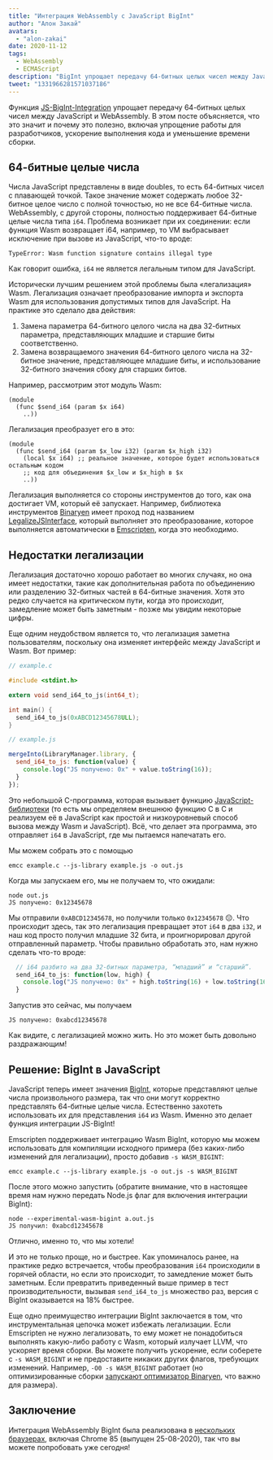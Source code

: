```yaml
---
title: "Интеграция WebAssembly с JavaScript BigInt"
author: "Алон Закай"
avatars: 
  - "alon-zakai"
date: 2020-11-12
tags: 
  - WebAssembly
  - ECMAScript
description: "BigInt упрощает передачу 64-битных целых чисел между JavaScript и WebAssembly. В этом посте объясняется, что это значит и почему это полезно, включая упрощение работы для разработчиков, ускорение выполнения кода и уменьшение времени сборки."
tweet: "1331966281571037186"
---
```

Функция [JS-BigInt-Integration](https://github.com/WebAssembly/JS-BigInt-integration) упрощает передачу 64-битных целых чисел между JavaScript и WebAssembly. В этом посте объясняется, что это значит и почему это полезно, включая упрощение работы для разработчиков, ускорение выполнения кода и уменьшение времени сборки.

<!--truncate-->
## 64-битные целые числа

Числа JavaScript представлены в виде doubles, то есть 64-битных чисел с плавающей точкой. Такое значение может содержать любое 32-битное целое число с полной точностью, но не все 64-битные числа. WebAssembly, с другой стороны, полностью поддерживает 64-битные целые числа типа `i64`. Проблема возникает при их соединении: если функция Wasm возвращает i64, например, то VM выбрасывает исключение при вызове из JavaScript, что-то вроде:

```
TypeError: Wasm function signature contains illegal type
```

Как говорит ошибка, `i64` не является легальным типом для JavaScript.

Исторически лучшим решением этой проблемы была «легализация» Wasm. Легализация означает преобразование импорта и экспорта Wasm для использования допустимых типов для JavaScript. На практике это сделало два действия:

1. Замена параметра 64-битного целого числа на два 32-битных параметра, представляющих младшие и старшие биты соответственно.
2. Замена возвращаемого значения 64-битного целого числа на 32-битное значение, представляющее младшие биты, и использование 32-битного значения сбоку для старших битов.

Например, рассмотрим этот модуль Wasm:

```wasm
(module
  (func $send_i64 (param $x i64)
    ..))
```

Легализация преобразует его в это:

```wasm
(module
  (func $send_i64 (param $x_low i32) (param $x_high i32)
    (local $x i64) ;; реальное значение, которое будет использоваться остальным кодом
    ;; код для объединения $x_low и $x_high в $x
    ..))
```

Легализация выполняется со стороны инструментов до того, как она достигает VM, который её запускает. Например, библиотека инструментов [Binaryen](https://github.com/WebAssembly/binaryen) имеет проход под названием [LegalizeJSInterface](https://github.com/WebAssembly/binaryen/blob/fd7e53fe0ae99bd27179cb35d537e4ce5ec1fe11/src/passes/LegalizeJSInterface.cpp), который выполняет это преобразование, которое выполняется автоматически в [Emscripten](https://emscripten.org/), когда это необходимо.

## Недостатки легализации

Легализация достаточно хорошо работает во многих случаях, но она имеет недостатки, такие как дополнительная работа по объединению или разделению 32-битных частей в 64-битные значения. Хотя это редко случается на критическом пути, когда это происходит, замедление может быть заметным - позже мы увидим некоторые цифры.

Еще одним неудобством является то, что легализация заметна пользователям, поскольку она изменяет интерфейс между JavaScript и Wasm. Вот пример:

```c
// example.c

#include <stdint.h>

extern void send_i64_to_js(int64_t);

int main() {
  send_i64_to_js(0xABCD12345678ULL);
}
```

```javascript
// example.js

mergeInto(LibraryManager.library, {
  send_i64_to_js: function(value) {
    console.log("JS получено: 0x" + value.toString(16));
  }
});
```

Это небольшой C-программа, которая вызывает функцию [JavaScript-библиотеки](https://emscripten.org/docs/porting/connecting_cpp_and_javascript/Interacting-with-code.html#implement-c-in-javascript) (то есть мы определяем внешнюю функцию C в C и реализуем её в JavaScript как простой и низкоуровневый способ вызова между Wasm и JavaScript). Всё, что делает эта программа, это отправляет `i64` в JavaScript, где мы пытаемся напечатать его.

Мы можем собрать это с помощью

```
emcc example.c --js-library example.js -o out.js
```

Когда мы запускаем его, мы не получаем то, что ожидали:

```
node out.js
JS получено: 0x12345678
```

Мы отправили `0xABCD12345678`, но получили только `0x12345678` 😔. Что происходит здесь, так это легализация превращает этот `i64` в два `i32`, и наш код просто получил младшие 32 бита, и проигнорировал другой отправленный параметр. Чтобы правильно обработать это, нам нужно сделать что-то вроде:

```javascript
  // i64 разбито на два 32-битных параметра, “младший” и “старший”.
  send_i64_to_js: function(low, high) {
    console.log("JS получено: 0x" + high.toString(16) + low.toString(16));
  }
```

Запустив это сейчас, мы получаем

```
JS получено: 0xabcd12345678
```

Как видите, с легализацией можно жить. Но это может быть довольно раздражающим!

## Решение: BigInt в JavaScript

JavaScript теперь имеет значения [BigInt](/features/bigint), которые представляют целые числа произвольного размера, так что они могут корректно представлять 64-битные целые числа. Естественно захотеть использовать их для представления `i64` из Wasm. Именно это делает функция интеграции JS-BigInt!

Emscripten поддерживает интеграцию Wasm BigInt, которую мы можем использовать для компиляции исходного примера (без каких-либо изменений для легализации), просто добавив `-s WASM_BIGINT`:

```
emcc example.c --js-library example.js -o out.js -s WASM_BIGINT
```

После этого можно запустить (обратите внимание, что в настоящее время нам нужно передать Node.js флаг для включения интеграции BigInt):

```
node --experimental-wasm-bigint a.out.js
JS получил: 0xabcd12345678
```

Отлично, именно то, что мы хотели!

И это не только проще, но и быстрее. Как упоминалось ранее, на практике редко встречается, чтобы преобразования `i64` происходили в горячей области, но если это происходит, то замедление может быть заметным. Если превратить приведенный выше пример в тест производительности, вызывая `send_i64_to_js` множество раз, версия с BigInt оказывается на 18% быстрее.

Еще одно преимущество интеграции BigInt заключается в том, что инструментальная цепочка может избежать легализации. Если Emscripten не нужно легализовать, то ему может не понадобиться выполнять какую-либо работу с Wasm, который излучает LLVM, что ускоряет время сборки. Вы можете получить ускорение, если соберете с `-s WASM_BIGINT` и не предоставите никаких других флагов, требующих изменений. Например, `-O0 -s WASM_BIGINT` работает (но оптимизированные сборки [запускают оптимизатор Binaryen](https://emscripten.org/docs/optimizing/Optimizing-Code.html#link-times), что важно для размера).

## Заключение

Интеграция WebAssembly BigInt была реализована в [нескольких браузерах](https://webassembly.org/roadmap/), включая Chrome 85 (выпущен 25-08-2020), так что вы можете попробовать уже сегодня!
